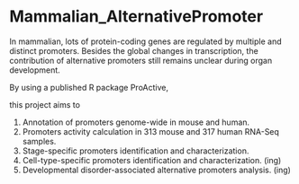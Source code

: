 # Mammalian_AlternativePromoter
In mammalian, lots of protein-coding genes are regulated by multiple and distinct promoters. Besides the global changes in transcription, the contribution of alternative promoters still remains unclear during organ development. 

By using a published R package ProActive,

this project aims to 
1. Annotation of promoters genome-wide in mouse and human.
2. Promoters activity calculation in 313 mouse and 317 human RNA-Seq samples.
3. Stage-specific promoters identification and characterization.
4. Cell-type-specific promoters identification and characterization. (ing)
5. Developmental disorder-associated alternative promoters analysis. (ing)
